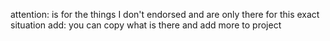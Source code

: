 attention:
is for the things I don't endorsed and are only there for this exact situation
add:
you can copy what is there and add more to project
